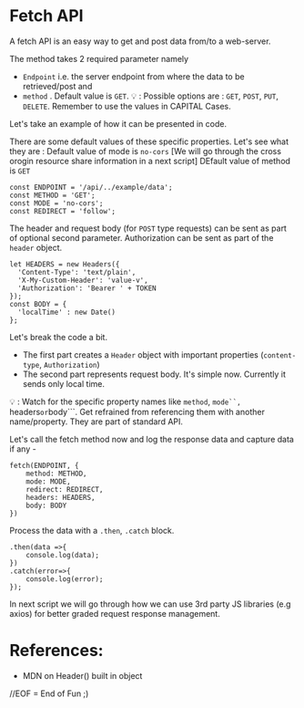 # Fetch API 

A fetch API is an easy way to get and post data from/to a web-server. 

The method takes 2 required parameter namely 
- ```Endpoint``` i.e. the server endpoint from where the data to be retrieved/post and 
- ```method``` . Default value is ```GET```.
💡 : Possible options are : ```GET```, ```POST```, ```PUT```, ```DELETE```. Remember to use the values in CAPITAL Cases.

Let's take an example of how it can be presented in code. 


There are some default values of these specific properties. Let's see what they are :
Default value of mode is ```no-cors``` [We will go through the cross orogin resource share information in a next script]
DEfault value of method is ```GET```
```
const ENDPOINT = '/api/../example/data';
const METHOD = 'GET';
const MODE = 'no-cors';
const REDIRECT = 'follow';
```

The header and request body (for ```POST``` type requests) can be sent as part of optional second parameter. Authorization can be sent as part of the ```header``` object.
```
let HEADERS = new Headers({
  'Content-Type': 'text/plain',
  'X-My-Custom-Header': 'value-v',
  'Authorization': 'Bearer ' + TOKEN
});
const BODY = {
  'localTime' : new Date()
};
```
Let's break the code a bit. 
- The first part creates a ```Header``` object with important properties (```content-type```, ```Authorization```)
- The second part represents request body. It's simple now. Currently it sends only local time.

💡 : Watch for the specific property names like ```method```, ```mode``, ```headers``` or ```body```. Get refrained from referencing them with another name/property. They are part of standard API.

Let's call the fetch method now and log the response data and capture data if any - 

```
fetch(ENDPOINT, {
    method: METHOD,
    mode: MODE,           
    redirect: REDIRECT,   
    headers: HEADERS,
    body: BODY
})
```
Process the data with a ```.then```, ```.catch``` block.

```
.then(data =>{
    console.log(data);
})
.catch(error=>{
    console.log(error);
});
```
In next script we will go through how we can use 3rd party JS libraries (e.g axios) for better graded request response management.

# References:
- MDN on Header() built in object

//EOF = End of Fun ;)
